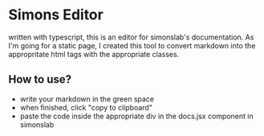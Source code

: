 # Simons Editor

written with typescript, this is an editor for simonslab's documentation. 
As I'm going for a static page, I created this tool to convert markdown into the appropritate html tags with the appropriate classes.

## How to use?

- write your markdown in the green space
- when finished, click "copy to clipboard"
- paste the code inside the appropriate div in the docs.jsx component in simonslab

